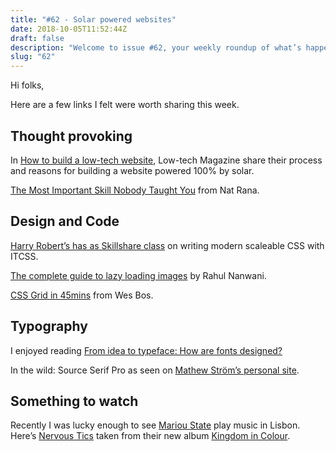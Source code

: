 ```yaml
---
title: "#62 - Solar powered websites"
date: 2018-10-05T11:52:44Z
draft: false
description: "Welcome to issue #62, your weekly roundup of what’s happening in design, code and typography."
slug: "62"
---
```


Hi folks,

Here are a few links I felt were worth sharing this week.

## Thought provoking

In [How to build a low-tech website](https://solar.lowtechmagazine.com/2018/09/how-to-build-a-lowtech-website/), Low-tech Magazine share their process and reasons for building a website powered 100% by solar.

[The Most Important Skill Nobody Taught You](https://medium.com/personal-growth/the-most-important-skill-nobody-taught-you-9b162377ab77) from Nat Rana.

## Design and Code

[Harry Robert’s has as Skillshare class](https://www.skillshare.com/classes/Modern-CSS-Writing-Better-Cleaner-More-Scalable-Code/771669373) on writing modern scaleable CSS with ITCSS.

[The complete guide to lazy loading images](https://css-tricks.com/the-complete-guide-to-lazy-loading-images/) by Rahul Nanwani.

[CSS Grid in 45mins](https://www.youtube.com/watch?v=DCZdCKjnBCs&__s=uwd2vxtntrjw1peddbq1&utm_source=drip&utm_medium=email&utm_campaign=CSS+Grid+in+45+Minutes%21+) from Wes Bos.

## Typography

I enjoyed reading [From idea to typeface: How are fonts designed?](https://underscoretype.com/2018/09/27/from-idea-to-typeface-how-are-fonts-designed/)

In the wild: Source Serif Pro as seen on [Mathew Ström’s personal site](https://matthewstrom.com/writing/designing-with-code.html).

## Something to watch

Recently I was lucky enough to see [Mariou State](https://mariboustate.co.uk/) play music in Lisbon. Here’s [Nervous Tics](https://www.youtube.com/watch?v=GbF4YoYvQqc) taken from their new album [Kingdom in Colour](https://mariboustate.lnk.to/kicYo).
